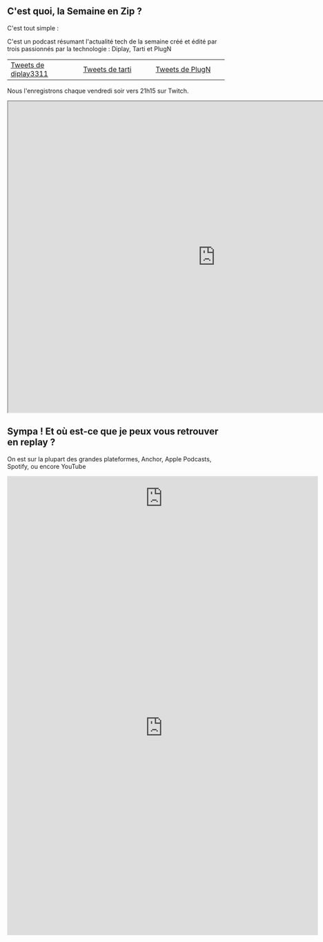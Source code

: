 ## C'est quoi, la Semaine en Zip ?
C'est tout simple :

C'est un podcast résumant l'actualité tech de la semaine créé et édité par trois passionnés par la technologie : Diplay, Tarti et PlugN

<table><tr><td style="width:33%">
<a class="twitter-timeline" data-lang="fr" data-width="400" data-height="600" data-dnt="true" href="https://twitter.com/diplay3311?ref_src=twsrc%5Etfw">Tweets de diplay3311</a> <script async src="https://platform.twitter.com/widgets.js" charset="utf-8"></script></td>
<td style="width:33%">
<a class="twitter-timeline" data-lang="fr" data-width="400" data-height="600" data-dnt="true" href="https://twitter.com/latech_tarti?ref_src=twsrc%5Etfw">Tweets de tarti</a> <script async src="https://platform.twitter.com/widgets.js" charset="utf-8"></script></td>
<td style="width:33%">
  <a class="twitter-timeline" data-lang="fr" data-width="400" data-height="600" data-dnt="true" href="https://twitter.com/PlugNTweet?ref_src=twsrc%5Etfw">Tweets de PlugN</a> <script async src="https://platform.twitter.com/widgets.js" charset="utf-8"></script></td>
</tr></table>

Nous l'enregistrons chaque vendredi soir vers 21h15 sur Twitch.

<iframe
    src="https://player.twitch.tv/?channel=tartiflm&parent=lasemaineenzip.github.io"
    height="720"
    width="960"
    allowfullscreen="yes">
</iframe>

## Sympa ! Et où est-ce que je peux vous retrouver en replay ?

On est sur la plupart des grandes plateformes, Anchor, Apple Podcasts, Spotify, ou encore YouTube
<iframe src="https://anchor.fm/la-semaine-en-zip/embed" height="102px" width="720px" frameborder="0" scrolling="no"></iframe>
<iframe width="720" height="960" src="https://www.youtube.com/embed/videoseries?channel=UCnhcfQpwzkM0nTSu2KcFPWA" frameborder="0" allow="encrypted-media" allowfullscreen></iframe>

